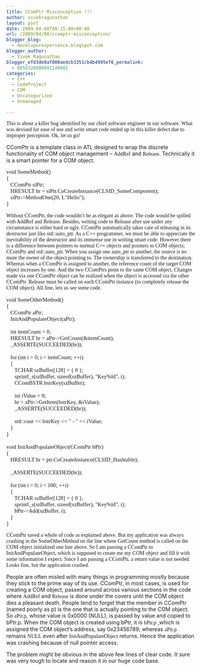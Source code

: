 ```yaml
---
title: CComPtr Misconception !!!
author: vivekragunathan
layout: post
date: 2009-04-08T00:15:00+00:00
url: /2009/04/08/ccomptr-misconception/
blogger_blog:
  - developerexperience.blogspot.com
blogger_author:
  - Vivek Ragunathan
blogger_efd3de0af000aedcb3351cb4b4995ef6_permalink:
  - 8856326086691149602
categories:
  - C++
  - CodeProject
  - COM
  - Uncategorized
  - Unmanaged

---
```

<p style="font-family:Tahoma;">
  This is about a killer bug identified by our chief software engineer in our software. What was devised for ease of use and write smart code ended up in this killer defect due to improper perception. Ok, let us go!
</p>

CComPtr is a template class in ATL designed to wrap the discrete functionality of COM object management &#8211; <font face="Consolas">AddRef</font> and <font face="Consolas">Release</font>. Technically it is a smart pointer for a COM object.

<pre style="font-family:Consolas;font-size:11pt;">void SomeMethod()<br />{<br />   CComPtr siPtr;<br />   HRESULT hr = siPtr.CoCreateInstance(CLSID_SomeComponent);<br />   siPtr-&gt;MethodOne(20, L"Hello");<br />}</pre>

<p style="font-family:Tahoma;">
  Without CComPtr, the code wouldn&#8217;t be as elegant as above. The code would be spilled with AddRef and Release. Besides, writing code to Release after use under any circumstance is either hard or ugly. CComPtr automatically takes care of releasing in its destructor just like std::auto_ptr. As a C++ programmer, we must be able to appreciate the inevitability of the destructor and its immense use in writing smart code. However there is a difference between pointers to normal C++ objects and pointers to COM objects; CComPtr and std::auto_ptr. When you assign one auto_ptr to another, the source is no more the owner of the object pointing to. The ownership is transferred to the destination. Whereas when a CComPtr is assigned to another, the reference count of the target COM object increases by one. And the two CComPtrs point to the same COM object. Changes made via one CComPtr object can be realized when the object is accessed via the other CComPtr. Release must be called on each CComPtr instance (to completely release the COM object). All fine, lets us see some code.
</p>

<pre style="font-family:Consolas;font-size:11pt;">void SomeOtherMethod()<br />{<br />   CComPtr aPtr;<br />   InitAndPopulateObject(aPtr);<br /><br />   int itemCount = 0;<br />   HRESULT hr = aPtr-&gt;GetCount(&itemCount);<br />   _ASSERTE(SUCCEEDED(hr));<br /><br />   for (int i = 0; i &lt; itemCount; ++i)<br />   {<br />      TCHAR szBuffer[128] = { 0 };<br />      sprintf_s(szBuffer, sizeof(szBuffer), "Key%ld", i);<br />      CComBSTR bstrKey(szBuffer);<br /><br />      int iValue = 0;<br />      hr = aPtr-&gt;GetItem(bstrKey, &iValue);<br />      _ASSERTE(SUCCEEDED(hr));<br /><br />      std::cout &lt;&lt; bstrKey &lt;&lt; " - " &lt;&lt; iValue;<br />   }<br />}<br /><br />void InitAndPopulateObject(CComPtr bPtr)<br />{<br />   HRESULT hr = ptr.CoCreateInstance(CLSID_Hashtable);<br />   <br />   _ASSERTE(SUCCEEDED(hr));<br /><br />   for (int i = 0; i &lt; 100; ++i)<br />   {<br />      TCHAR szBuffer[128] = { 0 };<br />      sprintf_s(szBuffer, sizeof(szBuffer), "Key%ld", i);<br />      bPtr-&gt;Add(szBuffer, i);<br />   }  <br />}</pre>

<p style="font-family:Tahoma;">
  CComPtr saved a whole of code as explained above. But my application was always crashing in the <font face="Consolas">SomeOtherMethod</font> on the line where <font face="Consolas">GetCount</font> method is called on the COM object initialized one line above. So I am passing a CComPtr to <font face="Consolas">InitAndPopulateObject</font>, which is supposed to create me my COM object and fill it with some information I expect. Since I am passing a CComPtr, a return value is not needed. Looks fine, but the application crashed.
</p>

People are often misled with many things in programming mostly because they stick to the prime way of its use. CComPtr, in most cases, is used for creating a COM object, passed around across various sections in the code where <font face="Consolas">AddRef</font> and <font face="Consolas">Release</font> is done under the covers until the COM object dies a pleasant death. People tend to forget that the member in CComPtr (named poorly as p) is the one that is actually pointing to the COM object. So <font face="Consolas">aPtr.p</font>, whose value is 0x0000 (NULL), is passed by value and copied to bPtr.p. When the COM object is created using bPtr, it is <font face="Consolas">bPtr.p</font> ,which is assigned the COM object&#8217;s address, say 0x23456789; whereas <font face="Consolas">aPtr.p</font> remains <font face="Consolas">NULL</font> even after <font face="Consolas">InitAndPopulateObject</font> returns. Hence the application was crashing because of null pointer access.

The problem might be obvious in the above few lines of clear code. It sure was very tough to locate and reason it in our huge code base.